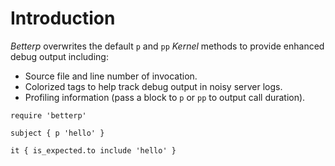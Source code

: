 # Introduction

_Betterp_ overwrites the default `p` and `pp` _Kernel_ methods to provide enhanced debug output including:

* Source file and line number of invocation.
* Colorized tags to help track debug output in noisy server logs.
* Profiling information (pass a block to `p` or `pp` to output call duration).


```rspec:ansi
require 'betterp'

subject { p 'hello' }

it { is_expected.to include 'hello' }
```
